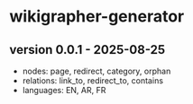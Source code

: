 # wikigrapher-generator

## version 0.0.1 - 2025-08-25

- nodes: page, redirect, category, orphan
- relations: link_to, redirect_to, contains
- languages: EN, AR, FR

